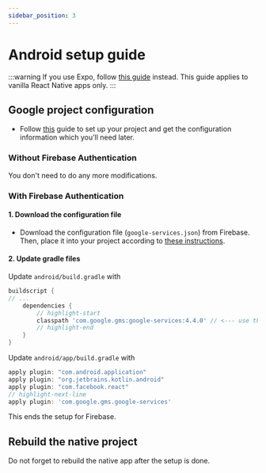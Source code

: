 ```yaml
---
sidebar_position: 3
---
```


# Android setup guide

:::warning
If you use Expo, follow [this guide](/setting-up/expo.md) instead. This guide applies to vanilla React Native apps only.
:::

## Google project configuration

- Follow [this](./get-config-file) guide to set up your project and get the configuration information which you'll need later.

### Without Firebase Authentication

You don't need to do any more modifications.

### With Firebase Authentication

#### 1. Download the configuration file

- Download the configuration file (`google-services.json`) from Firebase. Then, place it into your project according to [these instructions](https://developers.google.com/android/guides/google-services-plugin#adding_the_json_file).

#### 2. Update gradle files

Update `android/build.gradle` with

```groovy title="android/build.gradle"
buildscript {
// ...
    dependencies {
        // highlight-start
        classpath 'com.google.gms:google-services:4.4.0' // <--- use this version or newer
        // highlight-end
    }
}
```

Update `android/app/build.gradle` with

```groovy title="android/app/build.gradle"
apply plugin: "com.android.application"
apply plugin: "org.jetbrains.kotlin.android"
apply plugin: "com.facebook.react"
// highlight-next-line
apply plugin: 'com.google.gms.google-services'
```

This ends the setup for Firebase.

## Rebuild the native project

Do not forget to rebuild the native app after the setup is done.

